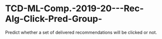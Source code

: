 # TCD-ML-Comp.-2019-20---Rec-Alg-Click-Pred-Group-
Predict whether a set of delivered recommendations will be clicked or not.
